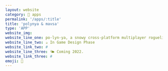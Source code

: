 ```yaml
---
layout: website
category: 🏬 apps
permalink: '/apps/:title'
title: 'polynya & mavsa'
type: 'APP'
website_img: 
website_line_one: po·lyn·ya, a snowy cross-platform multiplayer roguelite city trial kart racing game. mava, a game where most of us try to prepare for the winter festival (and survive).
website_line_two: ☕️ In Game Design Phase
website_link_two: #
website_line_three: 🌤 Coming 2022.
website_link_three: #
emoji: 🎄  
---
```



